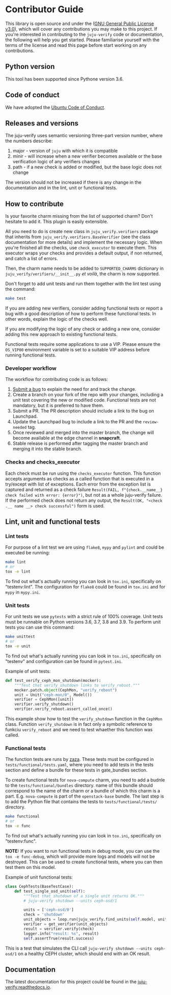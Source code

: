 # Contributor Guide

This library is open source and under the ([GNU General Public License v3.0][LICENSE]), 
which will cover any contributions you may make to this project. 
If you're interested in contributing to the ``juju-verify`` code or documentation, 
the following will help you get started. Please familiarise yourself with the terms of
the license and read this page before start working on any contributions.

## Python version

This tool has been supported since Pythone version 3.6.

## Code of conduct

We have adopted the [Ubuntu Code of Conduct][COC].

## Releases and versions

The juju-verify uses semantic versioning three-part version number, where the numbers
describe:

1. major - version of ``juju`` with which it is compatible
2. minir - will increase when a new verifier becomes available or the base verification
           logic of any verifiers changes 
3. path - if a new check is added or modified, but the base logic does not change

The version should not be increased if there is any change in the documentation and
in the lint, unit or functional tests.
   
## How to contribute

Is your favorite charm missing from the list of supported charm? Don't hesitate
to add it. This plugin is easily extensible.

All you need to do is create new class in `juju_verify.verifiers` package that
inherits from `juju_verify.verifiers.BaseVerifier` (see the class documentation for
more details) and implement the necessary logic. When you're finished all the checks,
use `check_executor` to execute them. This executor wraps your checks and provides
a default output, if non returned, and catch a list of errors.

Then, the charm name needs to be added to `SUPPORTED_CHARMS` dictionary in
`juju_verify/verifiers/__init__.py` *et voilà*, the charm is now supported.

Don't forget to add unit tests and run them together with the lint test using
the command:  

```bash
make test
```
If you are adding new verifiers, consider adding functional tests or report a bug
with a good description of how to perform these functional tests. In other words,
explain the logic of the checks well.

If you are modifying the logic of any check or adding a new one, consider adding this
new approach to existing functional tests.

Functional tests require some applications to use a VIP. Please ensure the `OS_VIP00`
environment variable is set to a suitable VIP address before running functional tests.

### Developer workflow

The workflow for contributing code is as follows:

1. [Submit a bug][bugs] to explain the need for and track the change.
2. Create a branch on your fork of the repo with your changes, including a unit
   test covering the new or modified code. Functional tests are not mandatory, but
   it is preferred to have them.
3. Submit a PR. The PR description should include a link to the bug on Launchpad.
4. Update the Launchpad bug to include a link to the PR and the `review-needed` tag.
5. Once reviewed and merged into the master branch, the change will become available at
   the edge channel in **snapcraft**.
6. Stable release is performed after tagging the master branch and merging it into
   the stable branch.
   
### Checks and checks_executor

Each check must be run using the `checks_executor` function. This function accepts
arguments as checks as a called function that is executed in a try/except with list
of exceptions. Each error from the exception list is captured and returned as a check
failure `Result(FAIL, f"{check.__name__} check failed with error: {error}")`, but not
as a whole juju-verify failure. If the performed check does not return any output,
the `Result(OK, "<check .__ name __> check successful")` form is used.

## Lint, unit and functional tests

### Lint tests

For purpose of a lint test we are using `flake8`, `mypy` and `pylint` and could be
executed be running:

```bash
make lint
# or 
tox -e lint
```

To find out what's actually running you can look in `tox.ini`, specifically on
"testenv:lint". The configuration for `flake8` could be found in `tox.ini` and for
`mypy` in `mypy.ini`.

### Unit tests

For unit tests we use `pytests` with a strict rule of 100% coverage. Unit tests must
be runnable on Python versions 3.6, 3.7, 3.8 and 3.9. To perform unit tests you can use
this command:

```bash
make unittest
# or
tox -e unit
```

To find out what's actually running you can look in `tox.ini`, specifically on
"testenv" and configuration can be found in `pytest.ini`.

Example of unit tests:

```python
def test_verify_ceph_mon_shutdown(mocker):
    """Test that verify_shutdown links to verify_reboot."""
    mocker.patch.object(CephMon, "verify_reboot")
    unit = Unit("ceph-mon/0", Model())
    verifier = CephMon([unit])
    verifier.verify_shutdown()
    verifier.verify_reboot.assert_called_once()
```

This example show how to test the `verify_shutdown` function in the `CephMon` class. 
Function `verify_shutdown` is in fact only a symbolic reference to funkciu
`verify_reboot` and we need to test whaether this function was called.


### Functional tests

The function tests are runs by [zaza][zaza]. These tests must be configured in 
`tests/functional/tests.yaml`, where you need to add tests in the tests section
and define a bundle for these tests in gate_bundles section.

To create functional tests for `nova-compute` charm, you need to add a budnle to the 
`tests/functional/bundles` directory. name of this bundle should correspond to the name
of the charm or a bundle of which this charm is a part. E.g. `nova-compute` is part of
the `openstack-base` bundle. The last step is to add the Python file that contains the
tests to `tests/functional/tests/` directory.

```bash
make functional
# or
tox -e func
```

To find out what's actually running you can look in `tox.ini`, specifically on
"testenv:func".

**NOTE:** If you want to run functional tests in debug mode, you can use the 
`tox -e func-debug`, which will provide more logs and models will not be destroyed.
This can be used to create functional tests, where you can then test them on this model.

Example of unit functional tests:

```python
class CephTests(BaseTestCase):
    def test_single_osd_unit(self):
        """Test that shutdown of a single unit returns OK."""
        # juju-verify shutdown --units ceph-osd/1

        units = ['ceph-osd/0']
        check = 'shutdown'
        unit_objects = loop.run(juju_verify.find_units(self.model, units))
        verifier = get_verifier(unit_objects)
        result = verifier.verify(check)
        logger.info("result: %s", result)
        self.assertTrue(result.success)
```

This is a test that simulates the CLI call `juju-verify shutdown --units ceph-osd/1`
on a healthy CEPH cluster, which should end with an OK result.


## Documentation

The latest documentation for this project could be found in the 
[juju-verify.readthedocs.io][readthedocs].


<!-- Links -->
[LICENSE]: https://github.com/canonical/juju-verify/blob/master/LICENSE
[COC]: https://ubuntu.com/community/code-of-conduct
[bugs]: https://bugs.launchpad.net/juju-verify/+filebug
[readthedocs]: https://juju-verify.readthedocs.io/en/latest/index.html
[zaza]: https://zaza.readthedocs.io/en/latest/

